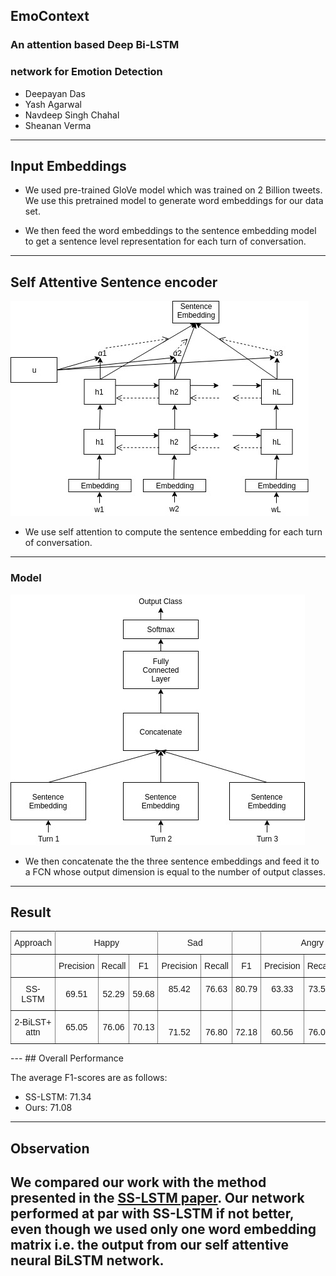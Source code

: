 ## EmoContext

### An attention based Deep Bi-LSTM&nbsp;
###  network for Emotion Detection

* Deepayan Das
* Yash Agarwal
* Navdeep Singh Chahal
* Sheanan Verma
---
## Input Embeddings

* We used pre-trained GloVe model which was trained on 2 Billion tweets. We use this pretrained model to generate word embeddings
for our data set.

* We then feed the word embeddings to the sentence embedding model to get a sentence level representation for each turn of conversation.
---
## Self Attentive Sentence encoder

![Emo1](./IRE/static/sent_embed.jpeg)

* We use self attention to compute the sentence embedding for each turn of conversation.
---
### Model
![Emo2](./IRE/static/network.jpeg)

* We then concatenate the the three sentence embeddings and feed it to a FCN whose output dimension is equal to the number of output classes.
---

## Result
<style type="text/css">
.tg  {border-collapse:collapse;border-spacing:0;}
.tg td{font-family:Arial, sans-serif;font-size:14px;padding:10px 5px;border-style:solid;border-width:1px;overflow:hidden;word-break:normal;border-color:black;}
.tg th{font-family:Arial, sans-serif;font-size:14px;font-weight:normal;padding:10px 5px;border-style:solid;border-width:1px;overflow:hidden;word-break:normal;border-color:black;}
.tg .tg-c3ow{border-color:inherit;text-align:center;vertical-align:top}
.tg .tg-uys7{border-color:inherit;text-align:center}
</style>
<table class="tg">
  <tr>
    <th class="tg-c3ow">Approach</th>
    <th class="tg-c3ow" colspan="3">Happy</th>
    <th class="tg-c3ow" colspan="2">Sad</th>
    <th class="tg-c3ow"></th>
    <th class="tg-c3ow" colspan="3">Angry</th>
  </tr>
  <tr>
    <td class="tg-c3ow"></td>
    <td class="tg-c3ow">Precision</td>
    <td class="tg-c3ow">Recall</td>
    <td class="tg-c3ow">F1</td>
    <td class="tg-c3ow">Precision</td>
    <td class="tg-c3ow">Recall</td>
    <td class="tg-c3ow">F1</td>
    <td class="tg-c3ow">Precision</td>
    <td class="tg-c3ow">Recall</td>
    <td class="tg-c3ow">F1</td>
  </tr>
  <tr>
    <td class="tg-uys7">SS-LSTM</td>
    <td class="tg-uys7">69.51</td>
    <td class="tg-uys7">52.29</td>
    <td class="tg-uys7">59.68</td>
    <td class="tg-c3ow">85.42</td>
    <td class="tg-c3ow">76.63</td>
    <td class="tg-c3ow">80.79</td>
    <td class="tg-c3ow">63.33</td>
    <td class="tg-c3ow">73.55</td>
    <td class="tg-c3ow">71.34</td>
  </tr>
  <tr>
    <td class="tg-uys7">2-BiLST+ attn</td>
    <td class="tg-uys7">65.05</td>
    <td class="tg-uys7">76.06</td>
    <td class="tg-uys7">70.13</td>
    <td class="tg-c3ow"><br>71.52</td>
    <td class="tg-c3ow"><br>76.80</td>
    <td class="tg-c3ow"><br>72.18</td>
    <td class="tg-c3ow"><br>60.56</td>
    <td class="tg-c3ow"><br>76.06</td>
    <td class="tg-c3ow"><br>71.07</td>
  </tr>
</table>
---
## Overall Performance

The average F1-scores are as follows:

 * SS-LSTM: 71.34
 * Ours: 71.08 
---
## Observation 

We compared our work with the method presented in the [SS-LSTM paper](https://arxiv.org/pdf/1707.06996.pdf). Our network performed at par with SS-LSTM if not better, even though we used only one word embedding matrix i.e. the output from our self attentive neural BiLSTM network. 
---

